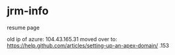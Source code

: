 # jrm-info
resume page

old ip of azure: 104.43.165.31
moved over to: https://help.github.com/articles/setting-up-an-apex-domain/
.153

